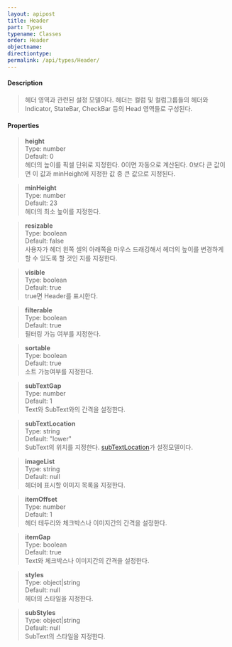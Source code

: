 ```yaml
---
layout: apipost
title: Header
part: Types
typename: Classes
order: Header
objectname: 
directiontype: 
permalink: /api/types/Header/
---
```



#### Description

> 헤더 영역과 관련된 설정 모델이다. 헤더는 컬럼 및 컬럼그룹들의 헤더와 Indicator, StateBar, CheckBar 등의 Head 영역들로 구성된다.

#### Properties

> **height**    
> Type: number    
> Default: 0  
> 헤더의 높이를 픽셀 단위로 지정한다. 0이면 자동으로 계산된다. 0보다 큰 값이면 이 값과 minHeight에 지정한 값 중 큰 값으로 지정된다.  

> **minHeight**  
> Type: number  
> Default: 23  
> 헤더의 최소 높이를 지정한다.  

> **resizable**  
> Type: boolean   
> Default: false  
> 사용자가 헤더 왼쪽 셀의 아래쪽을 마우스 드래깅해서 헤더의 높이를 변경하게 할 수 있도록 할 것인 지를 지정한다.  

> **visible**  
> Type: boolean   
> Default: true     
> true면 Header를 표시한다.  

> **filterable**  
> Type: boolean   
> Default: true     
> 필터링 가능 여부를 지정한다.  

> **sortable**  
> Type: boolean   
> Default: true     
> 소트 가능여부를 지정한다.  

> **subTextGap**  
> Type: number     
> Default: 1       
> Text와 SubText와의 간격을 설정한다.    

> **subTextLocation**  
> Type: string   
> Default: "lower"       
> SubText의 위치를 지정한다. [subTextLocation](/api/types/subTextLocation/)가 설정모델이다.         

> **imageList**  
> Type: string     
> Default: null       
> 헤더에 표시할 이미지 목록을 지정한다.  

> **itemOffset**  
> Type: number     
> Default: 1       
> 헤더 테두리와 체크박스나 이미지간의 간격을 설정한다.      

> **itemGap**  
> Type: boolean     
> Default: true       
> Text와 체크박스나 이미지간의 간격을 설정한다.   

> **styles**  
> Type: object|string     
> Default: null       
> 헤더의 스타일을 지정한다.  

> **subStyles**  
> Type: object|string     
> Default: null       
> SubText의 스타일을 지정한다.  
